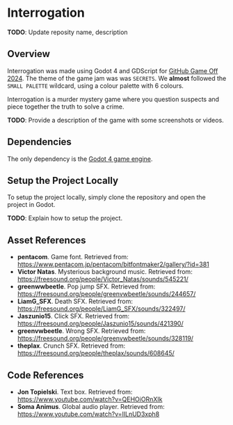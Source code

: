 # Interrogation

**TODO**: Update reposity name, description

## Overview 
Interrogation was made using Godot 4 and GDScript for [GitHub Game Off 2024](https://itch.io/jam/game-off-2024). The theme of the game jam was was `SECRETS`. We **almost** followed the `SMALL PALETTE` wildcard, using a colour palette with 6 colours. 

Interrogation is a murder mystery game where you question suspects and piece together the truth to solve a crime.

**TODO**: Provide a description of the game with some screenshots or videos.

## Dependencies

The only dependency is the [Godot 4 game engine](https://godotengine.org/). 

## Setup the Project Locally

To setup the project locally, simply clone the repository and open the project in Godot. 

**TODO**: Explain how to setup the project.

## Asset References
- **pentacom**. Game font. Retrieved from: https://www.pentacom.jp/pentacom/bitfontmaker2/gallery/?id=381
- **Victor Natas**. Mysterious background music. Retrieved from: https://freesound.org/people/Victor_Natas/sounds/545221/ 
- **greenwwbeetle**. Pop jump SFX. Retrieved from: https://freesound.org/people/greenvwbeetle/sounds/244657/
- **LiamG_SFX**. Death SFX. Retrieved from: https://freesound.org/people/LiamG_SFX/sounds/322497/
- **Jaszunio15**. Click SFX. Retrieved from: https://freesound.org/people/Jaszunio15/sounds/421390/
- **greenvwbeetle**. Wrong SFX. Retrieved from: https://freesound.org/people/greenvwbeetle/sounds/328119/
- **theplax**. Crunch SFX. Retrieved from: https://freesound.org/people/theplax/sounds/608645/

## Code References
- **Jon Topielski**. Text box. Retrieved from: https://www.youtube.com/watch?v=QEHOiORnXIk 
- **Soma Animus**. Global audio player. Retrieved from: https://www.youtube.com/watch?v=lILnUD3xph8